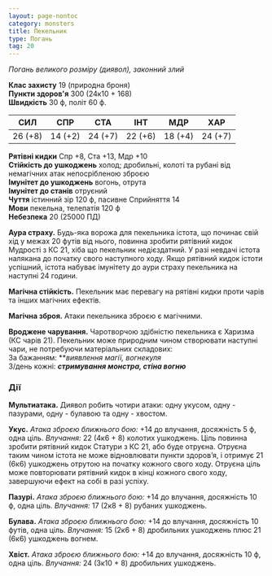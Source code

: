 ```yaml
---
layout: page-nontoc
category: monsters
title: Пекельник
type: Погань
tag: 20
---
```


_Погань великого розміру (диявол), законний злий_

**Клас захисту** 19 (природна броня)    
**Пункти здоров'я** 300 (24к10 + 168)    
**Швидкість** 30 ф, політ 60 ф.

| СИЛ     | СПР     | СТА     | ІНТ     | МДР     | ХАР     |
| ------- | ------- | ------- | ------- | ------- | ------- |
| 26 (+8) | 14 (+2) | 24 (+7) | 22 (+6) | 18 (+4) | 24 (+7) |

**Рятівні кидки** Спр +8, Ста +13, Мдр +10    
**Стійкість до ушкоджень** холод; дробильні, колоті та рубані від немагічних атак непосрібленою зброєю    
**Імунітет до ушкоджень** вогонь, отрута    
**Імунітет до станів** отруєний    
**Чуття** істинний зір 120 ф, пасивне Сприйняття 14    
**Мови** пекельна, телепатія 120 ф    
**Небезпека** 20 (25000 ПД)

**Аура страху.** Будь-яка ворожа для пекельника істота, що починає свій хід у межах 20 футів від нього, повинна зробити рятівний кидок Мудрості з КС 21, хіба що пекельник недієздатний. У разі невдачі істота налякана до початку свого наступного ходу. Якщо рятівний кидок істоти успішний, істота набуває імунітету до аури страху пекельника на наступні 24 години.    

**Магічна стійкість.** Пекельник має перевагу на рятівні кидки проти чарів та інших магічних ефектів.    

**Магічна зброя.** Атаки пекельника зброєю є магічними.   

**Вроджене чарування.** Чаротворчою здібністю пекельника є Харизма (КС чарів 21). Пекельник може природним чином створювати наступні чари, не потребуючи матеріальних складових:   
За бажанням: **_виявлення магії, вогнекуля_   
3/день кожні: **_стримування монстра, стіна вогню_** </p>

### Дії
**Мультиатака.** Диявол робить чотири атаки: одну укусом, одну - пазурами, одну - булавою та одну - хвостом.    

**Укус.** _Атака зброєю ближнього бою:_ +14 до влучання, досяжність 5 ф, одна ціль. _Влучання:_ 22 (4к6 + 8) колотих ушкоджень. Ціль повинна зробити рятівний кидок Статури з КС 21, або буде отруєна. Отруєна таким чином істота не може відновлювати пункти здоров’я, і отримує 21 (6к6) ушкоджень отрутою на початку кожного свого ходу. Отруєна ціль може повторювати рятівний кидок в кінці кожного свого ходу, завершуючи ефект на собі в разі успіху.    

**Пазурі.** _Атака зброєю ближнього бою:_ +14 до влучання, досяжність 10 ф, одна ціль. _Влучання:_ 17 (2к8 + 8) рубаних ушкоджень.    

**Булава.** _Атака зброєю ближнього бою:_ +14 до влучання, досяжність 10 футів, одна ціль. _Влучання:_ 15 (2к6 + 8) дробильних ушкоджень плюс 21 (6к6) ушкоджень вогнем.    

**Хвіст.** _Атака зброєю ближнього бою:_ +14 до влучання, досяжність 10 ф, одна ціль. _Влучання:_ 24 (3к10 + 8) дробильних ушкоджень.
